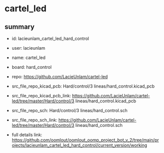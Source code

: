 # cartel_led
 
## summary 
* id: lacieunlam_cartel_led_hard_control
* user: lacieunlam
* name: cartel_led
* board: hard_control
* repo: https://github.com/LacieUnlam/cartel-led
* src_file_repo_kicad_pcb: Hard/control/3 lineas/hard_control.kicad_pcb
* src_file_repo_kicad_pcb_link: https://github.com/LacieUnlam/cartel-led/tree/master/Hard/control/3 lineas/hard_control.kicad_pcb


* src_file_repo_sch: Hard/control/3 lineas/hard_control.sch
* src_file_repo_sch_link: https://github.com/LacieUnlam/cartel-led/tree/master/Hard/control/3 lineas/hard_control.sch
* full details link: https://github.com/oomlout/oomlout_oomp_project_bot_v_2/tree/main/projects/lacieunlam_cartel_led_hard_control/current_version/working  







